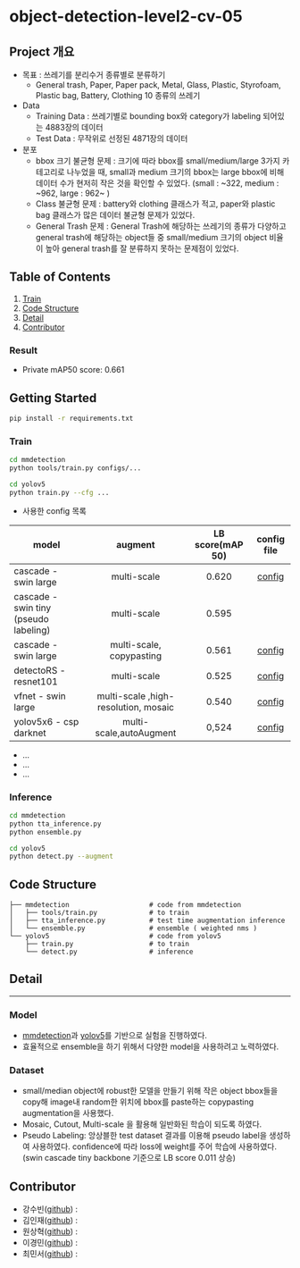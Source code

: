 # object-detection-level2-cv-05

## Project 개요
- 목표 : 쓰레기를 분리수거 종류별로 분류하기
  - General trash, Paper, Paper pack, Metal, Glass, Plastic, Styrofoam, Plastic bag, Battery, Clothing 10 종류의 쓰레기
- Data
  - Training Data : 쓰레기별로 bounding box와 category가 labeling 되어있는 4883장의 데이터
  - Test Data : 무작위로 선정된 4871장의 데이터
- 분포 
  - bbox 크기 불균형 문제 : 크기에 따라 bbox를 small/medium/large 3가지 카테고리로 나누었을 때, small과 medium 크기의 bbox는 large bbox에 비해 데이터 수가 현저히 작은 것을 확인할 수 있었다. (small : ~322, medium : ~962,  large : 962~ )
  - Class 불균형 문제 : battery와 clothing 클래스가 적고, paper와 plastic bag 클래스가 많은 데이터 불균형 문제가 있었다. 
  - General Trash 문제 : General Trash에 해당하는 쓰레기의 종류가 다양하고 general trash에 해당하는 object들 중 small/medium 크기의 object 비율이 높아 general trash를 잘 분류하지 못하는 문제점이 있었다. 

## Table of Contents
1. [Train](#Train)
2. [Code Structure](#code-structure)
3. [Detail](#detail)
4. [Contributor](#contributor)


### Result
- Private mAP50 score: 0.661



## Getting Started
```bash
pip install -r requirements.txt
```

### Train
```bash
cd mmdetection
python tools/train.py configs/...
```
```bash
cd yolov5
python train.py --cfg ...
```
- 사용한 config 목록

| model                                | augment                              | LB score(mAP 50) | config file                   |
|--------------------------------------|:------------------------------------:|:----------------:|:-----------------------------:|
| cascade - swin large                 | multi-scale                          | 0.620            |[config](https://github.com/boostcampaitech2/object-detection-level2-cv-05/blob/main/configs/cascade_swin/cascade_swin.py)|
| cascade - swin tiny (pseudo labeling)| multi-scale                          | 0.595            |                               |
| cascade - swin large                 | multi-scale, copypasting             | 0.561            |[config](https://github.com/boostcampaitech2/object-detection-level2-cv-05/tree/main/configs/cascade_swin_fpn_copypasting/swin_transformer.py)                               |
| detectoRS - resnet101                | multi-scale                          | 0.525            |[config](https://github.com/boostcampaitech2/object-detection-level2-cv-05/blob/main/configs/detectors/detectors_htc_r101_rfp.py)|
| vfnet - swin large                   | multi-scale ,high-resolution, mosaic | 0.540            |[config](https://github.com/boostcampaitech2/object-detection-level2-cv-05/blob/main/configs/vfnet/vfnet_swin_large_pafpn.py)|
| yolov5x6 - csp darknet               | multi-scale,autoAugment              | 0,524            |[config](https://github.com/boostcampaitech2/object-detection-level2-cv-05/blob/main/yolov5/models/trash_yolov5x6.yaml)|

  - ...
  - ...
  - ...



### Inference
```bash
cd mmdetection
python tta_inference.py
python ensemble.py
```
```bash
cd yolov5
python detect.py --augment
```



## Code Structure
```
├── mmdetection                    # code from mmdetection
│   ├── tools/train.py             # to train 
│   ├── tta_inference.py           # test time augmentation inference 
│   └── ensemble.py                # ensemble ( weighted nms )
└── yolov5                         # code from yolov5
    ├── train.py                   # to train 
    └── detect.py                  # inference
```


## Detail
---
### Model
- <a href = 'https://github.com/open-mmlab/mmdetection'>mmdetection</a>과 <a href = 'https://github.com/ultralytics/yolov5'>yolov5</a>를 기반으로 실험을 진행하였다.
- 효율적으로 ensemble을 하기 위해서 다양한 model을 사용하려고 노력하였다.



### Dataset
- small/median object에 robust한 모델을 만들기 위해 작은 object bbox들을 copy해 image내 random한 위치에 bbox를 paste하는 copypasting augmentation을 사용했다.
- Mosaic, Cutout, Multi-scale 을 활용해 일반화된 학습이 되도록 하였다. 
- Pseudo Labeling: 앙상블한 test dataset 결과를 이용해 pseudo label을 생성하여 사용하였다. confidence에 따라 loss에 weight를 주어 학습에 사용하였다. (swin cascade tiny backbone 기준으로 LB score 0.011 상승)




## Contributor
- 강수빈([github](https://github.com/suuuuuuuubin)) :
- 김인재([github](https://github.com/K-nowing)) : 
- 원상혁([github](https://github.com/wonsgong)) :
- 이경민([github](https://github.com/lkm2835)) :
- 최민서([github](https://github.com/minseo0214)) :


